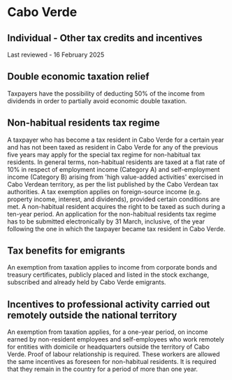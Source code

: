# Cabo Verde
## Individual - Other tax credits and incentives
Last reviewed - 16 February 2025
## Double economic taxation relief
Taxpayers have the possibility of deducting 50% of the income from dividends in order to partially avoid economic double taxation.
## Non-habitual residents tax regime
A taxpayer who has become a tax resident in Cabo Verde for a certain year and has not been taxed as resident in Cabo Verde for any of the previous five years may apply for the special tax regime for non-habitual tax residents.
In general terms, non-habitual residents are taxed at a flat rate of 10% in respect of employment income (Category A) and self-employment income (Category B) arising from 'high value-added activities' exercised in Cabo Verdean territory, as per the list published by the Cabo Verdean tax authorities.
A tax exemption applies on foreign-source income (e.g. property income, interest, and dividends), provided certain conditions are met.
A non-habitual resident acquires the right to be taxed as such during a ten-year period.
An application for the non-habitual residents tax regime has to be submitted electronically by 31 March, inclusive, of the year following the one in which the taxpayer became tax resident in Cabo Verde.
## Tax benefits for emigrants
An exemption from taxation applies to income from corporate bonds and treasury certificates, publicly placed and listed in the stock exchange, subscribed and already held by Cabo Verde emigrants.
## Incentives to professional activity carried out remotely outside the national territory 
An exemption from taxation applies, for a one-year period, on income earned by non-resident employees and self-employees who work remotely for entities with domicile or headquarters outside the territory of Cabo Verde. Proof of labour relationship is required. 
These workers are allowed the same incentives as foreseen for non-habitual residents. It is required that they remain in the country for a period of more than one year.
